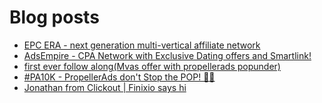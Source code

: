 # Blog posts
<!-- BLOG-POST-LIST:START -->
- [EPC ERA - next generation multi-vertical affiliate network](https://afflift.com/f/threads/epc-era-next-generation-multi-vertical-affiliate-network.9872/)
- [AdsEmpire - CPA Network with Exclusive Dating offers and Smartlink!](https://afflift.com/f/threads/adsempire-cpa-network-with-exclusive-dating-offers-and-smartlink.6820/)
- [first ever follow along&lpar;Mvas offer with propellerads popunder&rpar;](https://afflift.com/f/threads/first-ever-follow-along-mvas-offer-with-propellerads-popunder.10205/)
- [#PA10K - PropellerAds don&#39;t Stop the POP! 🎉🎉](https://afflift.com/f/threads/pa10k-propellerads-dont-stop-the-pop-%F0%9F%8E%89%F0%9F%8E%89.8960/)
- [Jonathan from Clickout | Finixio says hi](https://afflift.com/f/threads/jonathan-from-clickout-finixio-says-hi.10225/)
<!-- BLOG-POST-LIST:END -->
